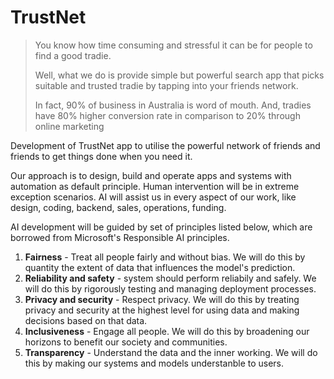 # TrustNet


> You know how time consuming and stressful it can be for people to find a good tradie.
> 
> Well, what we do is provide simple but powerful search app that picks suitable and trusted tradie by tapping into your friends network.
>
> In fact, 90% of business in Australia is word of mouth. And, tradies have 80% higher conversion rate in comparison to 20% through online marketing


Development of TrustNet app to utilise the powerful network of friends and friends to get things done when you need it.

Our approach is to design, build and operate apps and systems with automation as default principle. Human intervention will be in extreme exception scenarios. AI will assist us in every aspect of our work, like design, coding, backend, sales, operations, funding.


AI development will be guided by set of principles listed below, which are borrowed from Microsoft's Responsible AI principles.
1. **Fairness** - Treat all people fairly and without bias. We will do this by quantity the extent of data that influences the model's prediction.
2. **Reliability and safety** - system should perform reliabily and safely. We will do this by rigorously testing and managing deployment processes.
3. **Privacy and security** - Respect privacy. We will do this by treating privacy and security at the highest level for using data and making decisions based on that data.
4. **Inclusiveness** - Engage all people. We will do this by broadening our horizons to benefit our society and communities.
5. **Transparency** - Understand the data and the inner working. We will do this by making our systems and models understanble to users.
